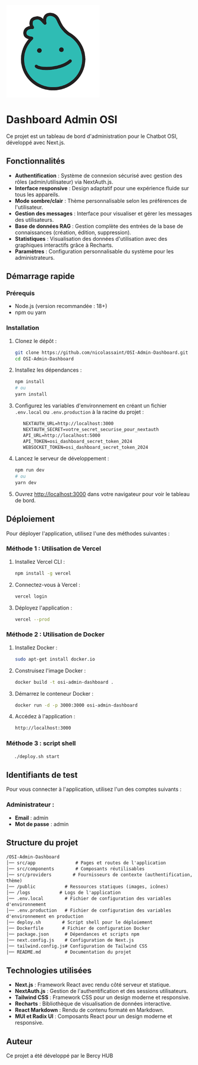 ![image](/public/OSI_logo.png)

# Dashboard Admin OSI

Ce projet est un tableau de bord d'administration pour le Chatbot OSI, développé avec Next.js.

## Fonctionnalités
- **Authentification** : Système de connexion sécurisé avec gestion des rôles (admin/utilisateur) via NextAuth.js.
- **Interface responsive** : Design adaptatif pour une expérience fluide sur tous les appareils.
- **Mode sombre/clair** : Thème personnalisable selon les préférences de l'utilisateur.
- **Gestion des messages** : Interface pour visualiser et gérer les messages des utilisateurs.
- **Base de données RAG** : Gestion complète des entrées de la base de connaissances (création, édition, suppression).
- **Statistiques** : Visualisation des données d'utilisation avec des graphiques interactifs grâce à Recharts.
- **Paramètres** : Configuration personnalisable du système pour les administrateurs.

## Démarrage rapide

### Prérequis
- Node.js (version recommandée : 18+)
- npm ou yarn

### Installation
1. Clonez le dépôt :
   ```bash
   git clone https://github.com/nicolassaint/OSI-Admin-Dashboard.git
   cd OSI-Admin-Dashboard
   ```
2. Installez les dépendances :
   ```bash
   npm install
   # ou
   yarn install
   ```
3. Configurez les variables d'environnement en créant un fichier `.env.local` ou `.env.production` à la racine du projet :
   ```env
      NEXTAUTH_URL=http://localhost:3000
      NEXTAUTH_SECRET=votre_secret_securise_pour_nextauth
      API_URL=http://localhost:5000
      API_TOKEN=osi_dashboard_secret_token_2024
      WEBSOCKET_TOKEN=osi_dashboard_secret_token_2024
   ```
1. Lancez le serveur de développement :
   ```bash
   npm run dev
   # ou
   yarn dev
   ```
2. Ouvrez [http://localhost:3000](http://localhost:3000) dans votre navigateur pour voir le tableau de bord.

## Déploiement

Pour déployer l'application, utilisez l'une des méthodes suivantes :

### Méthode 1 : Utilisation de Vercel

1. Installez Vercel CLI :
   ```bash
   npm install -g vercel
   ```
2. Connectez-vous à Vercel :
   ```bash
   vercel login

3. Déployez l'application :
   ```bash
   vercel --prod
   ```

### Méthode 2 : Utilisation de Docker

1. Installez Docker :
   ```bash
   sudo apt-get install docker.io
   ```
2. Construisez l'image Docker :
   ```bash
   docker build -t osi-admin-dashboard .
   ```

3. Démarrez le conteneur Docker :
   ```bash
   docker run -d -p 3000:3000 osi-admin-dashboard
   ```

4. Accédez à l'application :
   ```bash
   http://localhost:3000
   ```

### Méthode 3 : script shell

```bash
   ./deploy.sh start
   ```

## Identifiants de test
Pour vous connecter à l'application, utilisez l'un des comptes suivants :

### Administrateur :
- **Email** : admin
- **Mot de passe** : admin

## Structure du projet
```
/OSI-Admin-Dashboard
│── src/app               # Pages et routes de l'application
│── src/components        # Composants réutilisables
│── src/providers        # Fournisseurs de contexte (authentification, thème)
│── /public           # Ressources statiques (images, icônes)
│── /logs           # Logs de l'application
│── .env.local        # Fichier de configuration des variables d'environnement
│── .env.production   # Fichier de configuration des variables d'environnement en production
│── deploy.sh        # Script shell pour le déploiement
│── Dockerfile       # Fichier de configuration Docker
│── package.json      # Dépendances et scripts npm
│── next.config.js    # Configuration de Next.js
│── tailwind.config.js# Configuration de Tailwind CSS
│── README.md         # Documentation du projet
```

## Technologies utilisées
- **Next.js** : Framework React avec rendu côté serveur et statique.
- **NextAuth.js** : Gestion de l'authentification et des sessions utilisateurs.
- **Tailwind CSS** : Framework CSS pour un design moderne et responsive.
- **Recharts** : Bibliothèque de visualisation de données interactive.
- **React Markdown** : Rendu de contenu formaté en Markdown.
- **MUI et Radix UI** : Composants React pour un design moderne et responsive.

## Auteur
Ce projet a été développé par le Bercy HUB
